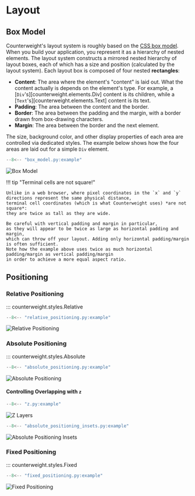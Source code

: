 # Layout

## Box Model

Counterweight's layout system is roughly based on the
[CSS box model](https://developer.mozilla.org/en-US/docs/Learn/CSS/Building_blocks/The_box_model).
When you build your application, you represent it as a hierarchy of nested elements.
The layout system constructs a mirrored nested hierarchy of layout boxes,
each of which has a size and position (calculated by the layout system).
Each layout box is composed of four nested **rectangles**:

- **Content**: The area where the element's "content" is laid out.
  What the content actually is depends on the element's type.
  For example, a [`Div`'s][counterweight.elements.Div] content is its children,
  while a [`Text`'s][counterweight.elements.Text] content is its text.
- **Padding**: The area between the content and the border.
- **Border**: The area between the padding and the margin,
  with a border drawn from box-drawing characters.
- **Margin**: The area between the border and the next element.

The size, background color, and other display properties of each area are controlled via dedicated styles.
The example below shows how the four areas are laid out for a simple `Div` element.

```python
--8<-- "box_model.py:example"
```

![Box Model](../assets/box-model.svg)

!!! tip "Terminal cells are not square!"

    Unlike in a web browser, where pixel coordinates in the `x` and `y` directions represent the same physical distance,
    terminal cell coordinates (which is what Counterweight uses) *are not square*:
    they are twice as tall as they are wide.

    Be careful with vertical padding and margin in particular,
    as they will appear to be twice as large as horizontal padding and margin,
    which can throw off your layout. Adding only horizontal padding/margin is often sufficient.
    Note how the example above uses twice as much horizontal padding/margin as vertical padding/margin
    in order to achieve a more equal aspect ratio.

## Positioning

### Relative Positioning

::: counterweight.styles.Relative

```python
--8<-- "relative_positioning.py:example"
```

![Relative Positioning](../assets/relative-positioning.svg)

### Absolute Positioning

::: counterweight.styles.Absolute

```python
--8<-- "absolute_positioning.py:example"
```

![Absolute Positioning](../assets/absolute-positioning.svg)

#### Controlling Overlapping with `z`

```python
--8<-- "z.py:example"
```

![Z Layers](../assets/z.svg)


```python
--8<-- "absolute_positioning_insets.py:example"
```

![Absolute Positioning Insets](../assets/absolute-positioning-insets.svg)


### Fixed Positioning

::: counterweight.styles.Fixed

```python
--8<-- "fixed_positioning.py:example"
```

![Fixed Positioning](../assets/fixed-positioning.svg)
